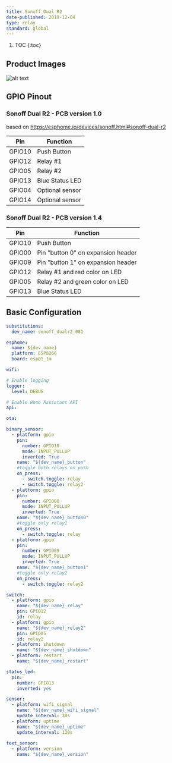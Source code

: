 ```yaml
---
title: Sonoff Dual R2
date-published: 2019-12-04
type: relay
standard: global
---
```


1. TOC
{:toc}

## Product Images

![alt text](/inside_pcb_1_4.jpg "PCB v1.4")

## GPIO Pinout

### Sonoff Dual R2 - PCB version 1.0

based on <https://esphome.io/devices/sonoff.html#sonoff-dual-r2>

| Pin     | Function                           |
|---------|------------------------------------|
| GPIO10  | Push Button                        |
| GPIO12  | Relay #1                           |
| GPIO05  | Relay #2                           |
| GPIO13  | Blue Status LED                    |
| GPIO04  | Optional sensor                    |
| GPIO14  | Optional sensor                    |

### Sonoff Dual R2 - PCB version 1.4

| Pin     | Function                           |
|---------|------------------------------------|
| GPIO10  | Push Button                        |
| GPIO00  | Pin "button 0" on expansion header |
| GPIO09  | Pin "button 1" on expansion header |
| GPIO12  | Relay #1 and red color on LED      |
| GPIO05  | Relay #2 and green color on LED    |
| GPIO13  | Blue Status LED                    |

## Basic Configuration

```yaml
substitutions:
  dev_name: sonoff_dualr2_001

esphome:
  name: ${dev_name}
  platform: ESP8266
  board: esp01_1m

wifi:

# Enable logging
logger:
  level: DEBUG

# Enable Home Assistant API
api:

ota:

binary_sensor:
  - platform: gpio
    pin:
      number: GPIO10
      mode: INPUT_PULLUP
      inverted: True
    name: "${dev_name}_button"
    #toggle both relays on push
    on_press:
      - switch.toggle: relay
      - switch.toggle: relay2
  - platform: gpio
    pin:
      number: GPIO00
      mode: INPUT_PULLUP
      inverted: True
    name: "${dev_name}_button0"
    #toggle only relay1
    on_press:
      - switch.toggle: relay
  - platform: gpio
    pin:
      number: GPIO09
      mode: INPUT_PULLUP
      inverted: True
    name: "${dev_name}_button1"
    #toggle only relay2
    on_press:
      - switch.toggle: relay2

switch:
  - platform: gpio
    name: "${dev_name}_relay"
    pin: GPIO12
    id: relay
  - platform: gpio
    name: "${dev_name}_relay2"
    pin: GPIO05
    id: relay2
  - platform: shutdown
    name: "${dev_name}_shutdown"
  - platform: restart
    name: "${dev_name}_restart"

status_led:
  pin:
    number: GPIO13
    inverted: yes

sensor:
  - platform: wifi_signal
    name: "${dev_name}_wifi_signal"
    update_interval: 30s
  - platform: uptime
    name: "${dev_name}_uptime"
    update_interval: 120s
  
text_sensor:
  - platform: version
    name: "${dev_name}_version"
```

